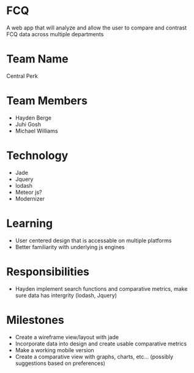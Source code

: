 # FCQ
A web app that will analyze and allow the user to compare and contrast FCQ data across multiple departments

# Team Name
Central Perk

# Team Members
- Hayden Berge
- Juhi Gosh
- Michael Williams

# Technology
- Jade
- Jquery
- lodash
- Meteor js?
- Modernizer

# Learning
- User centered design that is accessable on multiple platforms
- Better familiarity with underlying js engines

# Responsibilities
- Hayden implement search functions and comparative metrics, make sure data has intergrity (lodash, Jquery)


# Milestones
- Create a wireframe view/layout with jade
- Incorporate data into design and create usable comparative metrics
- Make a working mobile version
- Create a comparative view with graphs, charts, etc... (possibly suggestions based on preferences)
